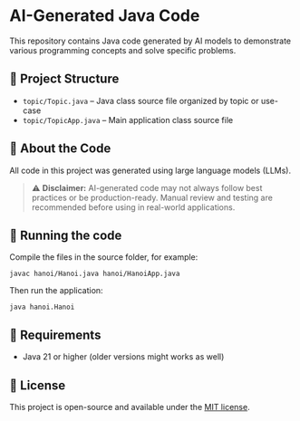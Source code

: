 # AI-Generated Java Code

This repository contains Java code generated by AI models to demonstrate various programming concepts and solve specific problems.

## 📁 Project Structure

* `topic/Topic.java` – Java class source file organized by topic or use-case
* `topic/TopicApp.java` – Main application class source file 

## 🧠 About the Code

All code in this project was generated using large language models (LLMs).

> ⚠️ **Disclaimer:** AI-generated code may not always follow best practices or be production-ready. Manual review and testing are recommended before using in real-world applications.

## 🔧 Running the code

Compile the files in the source folder, for example:

`javac hanoi/Hanoi.java hanoi/HanoiApp.java`

Then run the application:

`java hanoi.Hanoi`

## 🔧 Requirements

* Java 21 or higher (older versions might works as well)

## 📜 License

This project is open-source and available under the [MIT license](LICENSE).
